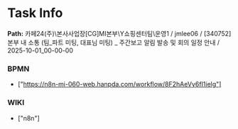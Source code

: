 # Task Info

**Path:** 카페24(주)\본사사업장\[CG]MI본부\Y쇼핑센터팀\운영1 / jmlee06 / [340752] 본부 내 소통 (팀_파트 미팅, 대표님 미팅) _ 주간보고 알림 발송 및 회의 일정 안내 / 2025-10-01_00-00-00

### BPMN
- ["https://n8n-mi-060-web.hanpda.com/workflow/8F2hAeVy6fI1ielg"]

### WIKI
- ["n8n"]

